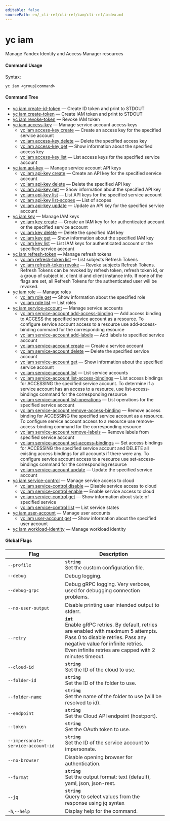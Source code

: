 ```yaml
---
editable: false
sourcePath: en/_cli-ref/cli-ref/iam/cli-ref/index.md
---
```


# yc iam

Manage Yandex Identity and Access Manager resources

#### Command Usage

Syntax: 

`yc iam <group|command>`

#### Command Tree

- [yc iam create-id-token](create-id-token.md) — Create ID token and print to STDOUT
- [yc iam create-token](create-token.md) — Create IAM token and print to STDOUT
- [yc iam revoke-token](revoke-token.md) — Revoke IAM token
- [yc iam access-key](access-key/index.md) — Manage service account access keys
	- [yc iam access-key create](access-key/create.md) — Create an access key for the specified service account
	- [yc iam access-key delete](access-key/delete.md) — Delete the specified access key
	- [yc iam access-key get](access-key/get.md) — Show information about the specified access key
	- [yc iam access-key list](access-key/list.md) — List access keys for the specified service account
- [yc iam api-key](api-key/index.md) — Manage service account API keys
	- [yc iam api-key create](api-key/create.md) — Create an API key for the specified service account
	- [yc iam api-key delete](api-key/delete.md) — Delete the specified API key
	- [yc iam api-key get](api-key/get.md) — Show information about the specified API key
	- [yc iam api-key list](api-key/list.md) — List API keys for the specified service account
	- [yc iam api-key list-scopes](api-key/list-scopes.md) — List of scopes
	- [yc iam api-key update](api-key/update.md) — Update an API key for the specified service account
- [yc iam key](key/index.md) — Manage IAM keys
	- [yc iam key create](key/create.md) — Create an IAM key for for authenticated account or the specified service account
	- [yc iam key delete](key/delete.md) — Delete the specified IAM key
	- [yc iam key get](key/get.md) — Show information about the specified IAM key
	- [yc iam key list](key/list.md) — List IAM keys for authenticated account or the specified service account
- [yc iam refresh-token](refresh-token/index.md) — Manage refresh tokens
	- [yc iam refresh-token list](refresh-token/list.md) — List subjects Refresh Tokens
	- [yc iam refresh-token revoke](refresh-token/revoke.md) — Revoke subjects Refresh Tokens. Refresh Tokens can be revoked by refresh token, refresh token id, or a group of subject id, client id and client instance info. If none of the flags are set, all Refresh Tokens for the authenticated user will be revoked.
- [yc iam role](role/index.md) — Manage roles
	- [yc iam role get](role/get.md) — Show information about the specified role
	- [yc iam role list](role/list.md) — List roles
- [yc iam service-account](service-account/index.md) — Manage service accounts
	- [yc iam service-account add-access-binding](service-account/add-access-binding.md) — Add access binding to ACCESS the specified service account as a resource. To configure service account access to a resource use add-access-binding command for the corresponding resource
	- [yc iam service-account add-labels](service-account/add-labels.md) — Add labels to specified service account
	- [yc iam service-account create](service-account/create.md) — Create a service account
	- [yc iam service-account delete](service-account/delete.md) — Delete the specified service account
	- [yc iam service-account get](service-account/get.md) — Show information about the specified service account
	- [yc iam service-account list](service-account/list.md) — List service accounts
	- [yc iam service-account list-access-bindings](service-account/list-access-bindings.md) — List access bindings for ACCESSING the specified service account. To determine if a service account has an access to a resource, use list-access-bindings command for the corresponding resource
	- [yc iam service-account list-operations](service-account/list-operations.md) — List operations for the specified service account
	- [yc iam service-account remove-access-binding](service-account/remove-access-binding.md) — Remove access binding for ACCESSING the specified service account as a resource. To configure service account access to a resource use remove-access-binding command for the corresponding resource
	- [yc iam service-account remove-labels](service-account/remove-labels.md) — Remove labels from specified service account
	- [yc iam service-account set-access-bindings](service-account/set-access-bindings.md) — Set access bindings for ACCESSING the specified service account and DELETE all existing access bindings for all accounts if there were any. To configure service account access to a resource use set-access-bindings command for the corresponding resource
	- [yc iam service-account update](service-account/update.md) — Update the specified service account
- [yc iam service-control](service-control/index.md) — Manage service access to cloud
	- [yc iam service-control disable](service-control/disable.md) — Disable service access to cloud
	- [yc iam service-control enable](service-control/enable.md) — Enable service access to cloud
	- [yc iam service-control get](service-control/get.md) — Show information about state of specified service
	- [yc iam service-control list](service-control/list.md) — List service states
- [yc iam user-account](user-account/index.md) — Manage user accounts
	- [yc iam user-account get](user-account/get.md) — Show information about the specified user account
- [yc iam workload-identity](workload-identity/index.md) — Manage workload identity

#### Global Flags

| Flag | Description |
|----|----|
|`--profile`|<b>`string`</b><br/>Set the custom configuration file.|
|`--debug`|Debug logging.|
|`--debug-grpc`|Debug gRPC logging. Very verbose, used for debugging connection problems.|
|`--no-user-output`|Disable printing user intended output to stderr.|
|`--retry`|<b>`int`</b><br/>Enable gRPC retries. By default, retries are enabled with maximum 5 attempts.<br/>Pass 0 to disable retries. Pass any negative value for infinite retries.<br/>Even infinite retries are capped with 2 minutes timeout.|
|`--cloud-id`|<b>`string`</b><br/>Set the ID of the cloud to use.|
|`--folder-id`|<b>`string`</b><br/>Set the ID of the folder to use.|
|`--folder-name`|<b>`string`</b><br/>Set the name of the folder to use (will be resolved to id).|
|`--endpoint`|<b>`string`</b><br/>Set the Cloud API endpoint (host:port).|
|`--token`|<b>`string`</b><br/>Set the OAuth token to use.|
|`--impersonate-service-account-id`|<b>`string`</b><br/>Set the ID of the service account to impersonate.|
|`--no-browser`|Disable opening browser for authentication.|
|`--format`|<b>`string`</b><br/>Set the output format: text (default), yaml, json, json-rest.|
|`--jq`|<b>`string`</b><br/>Query to select values from the response using jq syntax|
|`-h`,`--help`|Display help for the command.|
